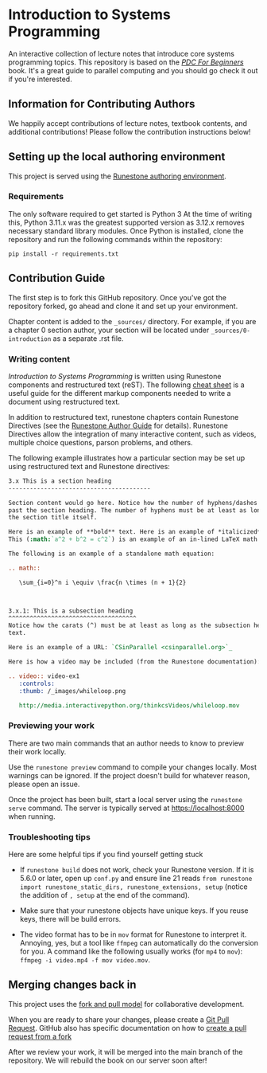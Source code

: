# Introduction to Systems Programming

An interactive collection of lecture notes that introduce core systems programming topics.
This repository is based on the [_PDC For Beginners_](https://www.learnpdc.org/PDCBeginners/) book.
It's a great guide to parallel computing and you should go check it out if you're interested.

## Information for Contributing Authors

We happily accept contributions of lecture notes, textbook contents, and additional contributions!
Please follow the contribution instructions below!

## Setting up the local authoring environment

This project is served using the [Runestone authoring environment](https://github.com/RunestoneInteractive/rs).

### Requirements

The only software required to get started is Python 3
At the time of writing this, Python 3.11.x was the greatest supported version as 3.12.x removes necessary standard library modules.
Once Python is installed, clone the repository and run the following commands within the repository:

```
pip install -r requirements.txt
```

## Contribution Guide

The first step is to fork this GitHub repository.
Once you've got the repository forked, go ahead and clone it and set up your environment.

Chapter content is added to the `_sources/` directory. For example, if you are
a chapter 0 section author, your section will be located under
`_sources/0-introduction` as a separate .rst file.

### Writing content

_Introduction to Systems Programming_ is written using Runestone components and restructured
text (reST).
The following [cheat sheet](http://openalea.gforge.inria.fr/doc/openalea/doc/_build/html/source/sphinx/rest_syntax.html)
is a useful guide for the different markup components needed to write a document using restructured text.

In addition to restructured text, runestone chapters contain Runestone
Directives (see the
[Runestone Author Guide](https://runestone.academy/runestone/static/authorguide/index.html)
for details).
Runestone Directives allow the integration of many interactive
content, such as videos, multiple choice questions, parson problems, and others.

The following example illustrates how a particular section may be set up using
restructured text and Runestone directives:

```rst
3.x This is a section heading
----------------------------------------

Section content would go here. Notice how the number of hyphens/dashes extends
past the section heading. The number of hyphens must be at least as long as
the section title itself.

Here is an example of **bold** text. Here is an example of *italicized* text.
This (:math:`a^2 + b^2 = c^2`) is an example of an in-lined LaTeX math equation.

The following is an example of a standalone math equation:

.. math::

   \sum_{i=0}^n i \equiv \frac{n \times (n + 1}{2}



3.x.1: This is a subsection heading
^^^^^^^^^^^^^^^^^^^^^^^^^^^^^^^^^^^^
Notice how the carats (^) must be at least as long as the subsection heading
text.

Here is an example of a URL: `CSinParallel <csinparallel.org>`_

Here is how a video may be included (from the Runestone documentation):

.. video:: video-ex1
   :controls:
   :thumb: /_images/whileloop.png

   http://media.interactivepython.org/thinkcsVideos/whileloop.mov

```

### Previewing your work

There are two main commands that an author needs to know to preview
their work locally.

Use the `runestone preview` command to compile your changes locally. Most
warnings can be ignored. If the project doesn't build for whatever reason,
please open an issue.

Once the project has been built, start a local server using the `runestone serve` command.
The server is typically served at [https://localhost:8000](https://localhost:8000) when running.

### Troubleshooting tips

Here are some helpful tips if you find yourself getting stuck

- If `runestone build` does not work, check your Runestone version. If it
  is 5.6.0 or later, open up `conf.py` and ensure line 21 reads
  `from runestone import runestone_static_dirs, runestone_extensions, setup`
  (notice the addition of `, setup` at the end of the command).

- Make sure that your runestone objects have unique keys. If you reuse keys,
  there will be build errors.

- The video format has to be in `mov` format for Runestone to interpret it.
  Annoying, yes, but a tool like `ffmpeg` can automatically do the conversion
  for you. A command like the following usually works (for `mp4` to `mov`):
  `ffmpeg -i video.mp4 -f mov video.mov`.

## Merging changes back in

This project uses the [fork and pull model](https://docs.github.com/en/github/collaborating-with-issues-and-pull-requests/creating-a-pull-request)
for collaborative development.

When you are ready to share your changes, please create a
[Git Pull Request](https://docs.github.com/en/github/collaborating-with-issues-and-pull-requests/creating-a-pull-request).
GitHub also has specific documentation on how to [create a pull request from
a fork](https://docs.github.com/en/github/collaborating-with-issues-and-pull-requests/creating-a-pull-request-from-a-fork)

After we review your work, it will be merged into the main branch of the
repository. We will rebuild the book on our server soon after!
